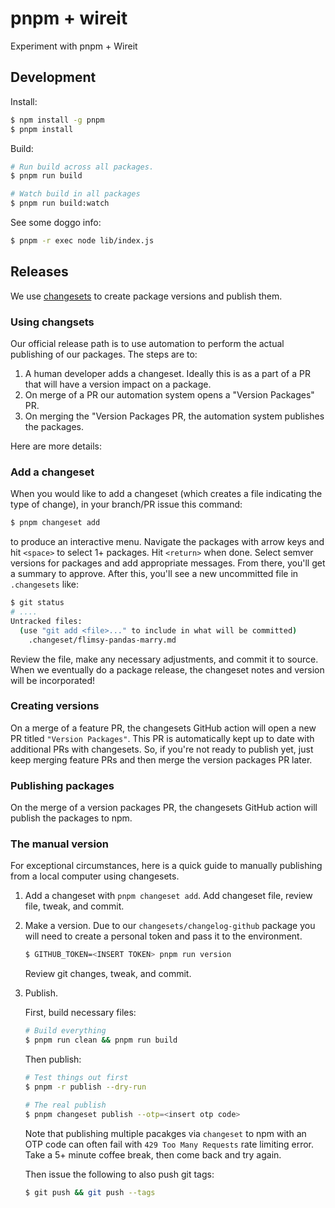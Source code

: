 pnpm + wireit
=============

Experiment with pnpm + Wireit

## Development

Install:

```sh
$ npm install -g pnpm
$ pnpm install
```

Build:

```sh
# Run build across all packages.
$ pnpm run build

# Watch build in all packages
$ pnpm run build:watch
```

See some doggo info:

```sh
$ pnpm -r exec node lib/index.js
```

## Releases

We use [changesets](https://github.com/changesets/changesets) to create package versions and publish them.

### Using changsets

Our official release path is to use automation to perform the actual publishing of our packages. The steps are to:

1. A human developer adds a changeset. Ideally this is as a part of a PR that will have a version impact on a package.
2. On merge of a PR our automation system opens a "Version Packages" PR.
3. On merging the "Version Packages PR, the automation system publishes the packages.

Here are more details:

### Add a changeset

When you would like to add a changeset (which creates a file indicating the type of change), in your branch/PR issue this command:

```sh
$ pnpm changeset add
```

to produce an interactive menu. Navigate the packages with arrow keys and hit `<space>` to select 1+ packages. Hit `<return>` when done. Select semver versions for packages and add appropriate messages. From there, you'll get a summary to approve. After this, you'll see a new uncommitted file in `.changesets` like:

```sh
$ git status
# ....
Untracked files:
  (use "git add <file>..." to include in what will be committed)
	.changeset/flimsy-pandas-marry.md
```

Review the file, make any necessary adjustments, and commit it to source. When we eventually do a package release, the changeset notes and version will be incorporated!

### Creating versions

On a merge of a feature PR, the changesets GitHub action will open a new PR titled `"Version Packages"`. This PR is automatically kept up to date with additional PRs with changesets. So, if you're not ready to publish yet, just keep merging feature PRs and then merge the version packages PR later.

### Publishing packages

On the merge of a version packages PR, the changesets GitHub action will publish the packages to npm.

### The manual version

For exceptional circumstances, here is a quick guide to manually publishing from a local computer using changesets.

1. Add a changeset with `pnpm changeset add`. Add changeset file, review file, tweak, and commit.
2. Make a version. Due to our `changesets/changelog-github` package you will need to create a personal token and pass it to the environment.

    ```sh
    $ GITHUB_TOKEN=<INSERT TOKEN> pnpm run version
    ```

    Review git changes, tweak, and commit.

3. Publish.

    First, build necessary files:

    ```sh
    # Build everything
    $ pnpm run clean && pnpm run build
    ```

    Then publish:

    ```sh
    # Test things out first
    $ pnpm -r publish --dry-run

    # The real publish
    $ pnpm changeset publish --otp=<insert otp code>
    ```

    Note that publishing multiple pacakges via `changeset` to npm with an OTP code can often fail with `429 Too Many Requests` rate limiting error. Take a 5+ minute coffee break, then come back and try again.

    Then issue the following to also push git tags:

    ```sh
    $ git push && git push --tags
    ```
